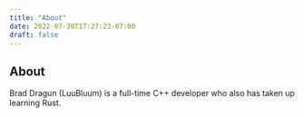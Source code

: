 ```yaml
---
title: "About"
date: 2022-07-30T17:27:23-07:00
draft: false
---
```


## About
Brad Dragun (LuuBluum) is a full-time C++ developer who also has taken up learning Rust.
